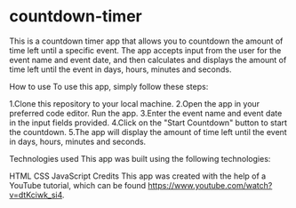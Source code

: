 # countdown-timer
This is a countdown timer app that allows you to countdown the amount of time left until a specific event. The app accepts input from the user for the event name and event date, and then calculates and displays the amount of time left until the event in days, hours, minutes and seconds.

How to use
To use this app, simply follow these steps:

1.Clone this repository to your local machine.
2.Open the app in your preferred code editor.
Run the app.
3.Enter the event name and event date in the input fields provided.
4.Click on the "Start Countdown" button to start the countdown.
5.The app will display the amount of time left until the event in days, hours, minutes and seconds.

Technologies used
This app was built using the following technologies:

HTML
CSS
JavaScript
Credits
This app was created with the help of a YouTube tutorial, which can be found https://www.youtube.com/watch?v=dtKciwk_si4.
